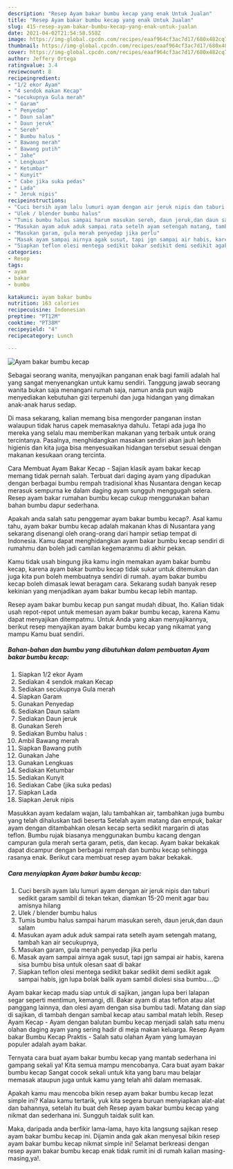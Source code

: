 ```yaml
---
description: "Resep Ayam bakar bumbu kecap yang enak Untuk Jualan"
title: "Resep Ayam bakar bumbu kecap yang enak Untuk Jualan"
slug: 415-resep-ayam-bakar-bumbu-kecap-yang-enak-untuk-jualan
date: 2021-04-02T21:54:58.558Z
image: https://img-global.cpcdn.com/recipes/eaaf964cf3ac7d17/680x482cq70/ayam-bakar-bumbu-kecap-foto-resep-utama.jpg
thumbnail: https://img-global.cpcdn.com/recipes/eaaf964cf3ac7d17/680x482cq70/ayam-bakar-bumbu-kecap-foto-resep-utama.jpg
cover: https://img-global.cpcdn.com/recipes/eaaf964cf3ac7d17/680x482cq70/ayam-bakar-bumbu-kecap-foto-resep-utama.jpg
author: Jeffery Ortega
ratingvalue: 3.4
reviewcount: 8
recipeingredient:
- "1/2 ekor Ayam"
- "4 sendok makan Kecap"
- "secukupnya Gula merah"
- " Garam"
- " Penyedap"
- " Daun salam"
- " Daun jeruk"
- " Sereh"
- " Bumbu halus "
- " Bawang merah"
- " Bawang putih"
- " Jahe"
- " Lengkuas"
- " Ketumbar"
- " Kunyit"
- " Cabe jika suka pedas"
- " Lada"
- " Jeruk nipis"
recipeinstructions:
- "Cuci bersih ayam lalu lumuri ayam dengan air jeruk nipis dan taburi sedikit garam sambil di tekan tekan, diamkan 15-20 menit agar bau amisnya hilang"
- "Ulek / blender bumbu halus"
- "Tumis bumbu halus sampai harum masukan sereh, daun jeruk,dan daun salam"
- "Masukan ayam aduk aduk sampai rata setelh ayam setengah matang, tambah kan air secukupnya,"
- "Masukan garam, gula merah penyedap jika perlu"
- "Masak ayam sampai airnya agak susut, tapi jgn sampai air habis, karena sisa bumbu bisa untuk olesan saat di bakar"
- "Siapkan teflon olesi mentega sedikit bakar sedikit demi sedikit agak sampai habis, jgn lupa bolak balik ayam sambil diolesi sisa bumbu....😉"
categories:
- Resep
tags:
- ayam
- bakar
- bumbu

katakunci: ayam bakar bumbu 
nutrition: 163 calories
recipecuisine: Indonesian
preptime: "PT12M"
cooktime: "PT38M"
recipeyield: "4"
recipecategory: Lunch

---
```



![Ayam bakar bumbu kecap](https://img-global.cpcdn.com/recipes/eaaf964cf3ac7d17/680x482cq70/ayam-bakar-bumbu-kecap-foto-resep-utama.jpg)

Sebagai seorang wanita, menyajikan panganan enak bagi famili adalah hal yang sangat menyenangkan untuk kamu sendiri. Tanggung jawab seorang  wanita bukan saja menangani rumah saja, namun anda pun wajib menyediakan kebutuhan gizi terpenuhi dan juga hidangan yang dimakan anak-anak harus sedap.

Di masa  sekarang, kalian memang bisa mengorder panganan instan walaupun tidak harus capek memasaknya dahulu. Tetapi ada juga lho mereka yang selalu mau memberikan makanan yang terbaik untuk orang tercintanya. Pasalnya, menghidangkan masakan sendiri akan jauh lebih higienis dan kita juga bisa menyesuaikan hidangan tersebut sesuai dengan makanan kesukaan orang tercinta. 

Cara Membuat Ayam Bakar Kecap - Sajian klasik ayam bakar kecap memang tidak pernah salah. Terbuat dari daging ayam yang dipadukan dengan berbagai bumbu rempah tradisional khas Nusantara dengan kecap merasuk sempurna ke dalam daging ayam sungguh menggugah selera. Resep ayam bakar rumahan bumbu kecap cukup menggunakan bahan bahan bumbu dapur sederhana.

Apakah anda salah satu penggemar ayam bakar bumbu kecap?. Asal kamu tahu, ayam bakar bumbu kecap adalah makanan khas di Nusantara yang sekarang disenangi oleh orang-orang dari hampir setiap tempat di Indonesia. Kamu dapat menghidangkan ayam bakar bumbu kecap sendiri di rumahmu dan boleh jadi camilan kegemaranmu di akhir pekan.

Kamu tidak usah bingung jika kamu ingin memakan ayam bakar bumbu kecap, karena ayam bakar bumbu kecap tidak sukar untuk ditemukan dan juga kita pun boleh membuatnya sendiri di rumah. ayam bakar bumbu kecap boleh dimasak lewat beragam cara. Sekarang sudah banyak resep kekinian yang menjadikan ayam bakar bumbu kecap lebih mantap.

Resep ayam bakar bumbu kecap pun sangat mudah dibuat, lho. Kalian tidak usah repot-repot untuk memesan ayam bakar bumbu kecap, karena Kamu dapat menyajikan ditempatmu. Untuk Anda yang akan menyajikannya, berikut resep menyajikan ayam bakar bumbu kecap yang nikamat yang mampu Kamu buat sendiri.

<!--inarticleads1-->

##### Bahan-bahan dan bumbu yang dibutuhkan dalam pembuatan Ayam bakar bumbu kecap:

1. Siapkan 1/2 ekor Ayam
1. Sediakan 4 sendok makan Kecap
1. Sediakan secukupnya Gula merah
1. Siapkan  Garam
1. Gunakan  Penyedap
1. Sediakan  Daun salam
1. Sediakan  Daun jeruk
1. Gunakan  Sereh
1. Sediakan  Bumbu halus :
1. Ambil  Bawang merah
1. Siapkan  Bawang putih
1. Gunakan  Jahe
1. Gunakan  Lengkuas
1. Sediakan  Ketumbar
1. Sediakan  Kunyit
1. Sediakan  Cabe (jika suka pedas)
1. Siapkan  Lada
1. Siapkan  Jeruk nipis


Masukkan ayam kedalam wajan, lalu tambahkan air, tambahkan juga bumbu yang telah dihaluskan tadi beserta Setelah ayam matang dan empuk, bakar ayam dengan ditambahkan olesan kecap serta sedikit margarin di atas teflon. Bumbu rujak biasanya menggunakan bumbu kacang dengan campuran gula merah serta garam, petis, dan kecap. Ayam bakar bekakak dapat dicampur dengan berbagai rempah dan bumbu kecap sehingga rasanya enak. Berikut cara membuat resep ayam bakar bekakak. 

<!--inarticleads2-->

##### Cara menyiapkan Ayam bakar bumbu kecap:

1. Cuci bersih ayam lalu lumuri ayam dengan air jeruk nipis dan taburi sedikit garam sambil di tekan tekan, diamkan 15-20 menit agar bau amisnya hilang
1. Ulek / blender bumbu halus
1. Tumis bumbu halus sampai harum masukan sereh, daun jeruk,dan daun salam
1. Masukan ayam aduk aduk sampai rata setelh ayam setengah matang, tambah kan air secukupnya,
1. Masukan garam, gula merah penyedap jika perlu
1. Masak ayam sampai airnya agak susut, tapi jgn sampai air habis, karena sisa bumbu bisa untuk olesan saat di bakar
1. Siapkan teflon olesi mentega sedikit bakar sedikit demi sedikit agak sampai habis, jgn lupa bolak balik ayam sambil diolesi sisa bumbu....😉


Ayam bakar kecap madu siap untuk di sajikan, jangan lupa beri lalapan segar seperti mentimun, kemangi, dll. Bakar ayam di atas teflon atau alat panggang lainnya, dan olesi ayam dengan sisa bumbu tadi. Matang dan siap di sajikan, di tambah dengan sambal kecap atau sambal matah lebih. Resep Ayam Kecap - Ayam dengan balutan bumbu kecap menjadi salah satu menu olahan daging ayam yang sering hadir di meja makan keluarga. Resep Ayam bakar Bumbu Kecap Praktis - Salah satu olahan Ayam yang lumayan populer adalah ayam bakar. 

Ternyata cara buat ayam bakar bumbu kecap yang mantab sederhana ini gampang sekali ya! Kita semua mampu mencobanya. Cara buat ayam bakar bumbu kecap Sangat cocok sekali untuk kita yang baru mau belajar memasak ataupun juga untuk kamu yang telah ahli dalam memasak.

Apakah kamu mau mencoba bikin resep ayam bakar bumbu kecap lezat simple ini? Kalau kamu tertarik, yuk kita segera buruan menyiapkan alat-alat dan bahannya, setelah itu buat deh Resep ayam bakar bumbu kecap yang nikmat dan sederhana ini. Sungguh taidak sulit kan. 

Maka, daripada anda berfikir lama-lama, hayo kita langsung sajikan resep ayam bakar bumbu kecap ini. Dijamin anda gak akan menyesal bikin resep ayam bakar bumbu kecap nikmat simple ini! Selamat berkreasi dengan resep ayam bakar bumbu kecap enak tidak rumit ini di rumah kalian masing-masing,ya!.

